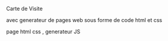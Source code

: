 Carte de Visite

avec generateur de pages web sous forme de code html et css

page html css , generateur JS
